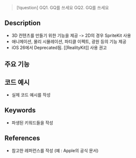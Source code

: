 >[!question]
>GQ1. GQ를 쓰세요
>GQ2. GQ를 쓰세요

## Description
- 3D 컨텐츠를 만들기 위한 기능을 제공 -> 2D의 경우 SpriteKit 사용
- 애니메이션, 물리 시뮬레이션, 파티클 이펙트, 광원 등의 기능 제공
- iOS 26에서 Deprecated됨. [[RealityKit]] 사용 권고

## 주요 기능


## 코드 예시
+ 실제 코드 예시를 작성

## Keywords
+ 파생된 키워드들을 작성

## References
- 참고한 레퍼런스를 작성 (예 : Apple의 공식 문서)

